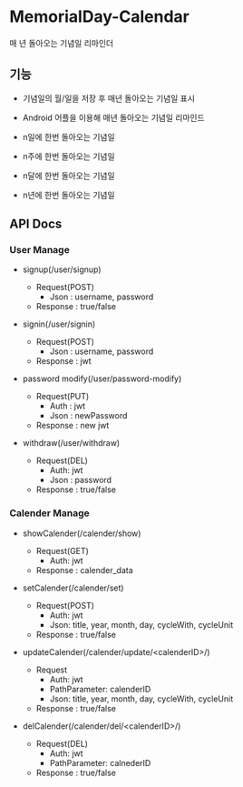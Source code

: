 # MemorialDay-Calendar
매 년 돌아오는 기념일 리마인더

## 기능

* 기념일의 월/일을 저장 후 매년 돌아오는 기념일 표시

* Android 어플을 이용해 매년 돌아오는 기념일 리마인드

* n일에 한번 돌아오는 기념일

* n주에 한번 돌아오는 기념일

* n달에 한번 돌아오는 기념일

* n년에 한번 돌아오는 기념일

## API Docs

### User Manage

* signup(/user/signup)
    * Request(POST)
        * Json : username, password  
    * Response : true/false 

* signin(/user/signin)
    * Request(POST)
        * Json : username, password  
    * Response : jwt

* password modify(/user/password-modify)
    * Request(PUT)
        * Auth : jwt
        * Json : newPassword  
    * Response : new jwt

* withdraw(/user/withdraw)
    * Request(DEL)
        * Auth: jwt
        * Json : password  
    * Response : true/false

### Calender Manage

* showCalender(/calender/show)
    * Request(GET)
        * Auth: jwt
    * Response : calender_data

* setCalender(/calender/set)
    * Request(POST)
        * Auth: jwt
        * Json: title, year, month, day, cycleWith, cycleUnit  
    * Response : true/false

* updateCalender(/calender/update/&#60;calenderID&#62;/)
    * Request
        * Auth: jwt
        * PathParameter: calenderID 
        * Json: title, year, month, day, cycleWith, cycleUnit
    * Response : true/false

* delCalender(/calender/del/&#60;calenderID&#62;/)
    * Request(DEL)
        * Auth: jwt
        * PathParameter: calnederID
    * Response : true/false